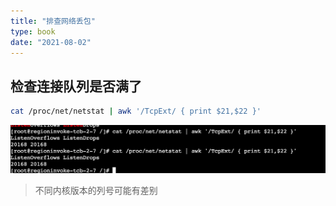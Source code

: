 ```yaml
---
title: "排查网络丢包"
type: book
date: "2021-08-02"
---
```


## 检查连接队列是否满了

```bash
cat /proc/net/netstat | awk '/TcpExt/ { print $21,$22 }'
```

![](1.png)

> 不同内核版本的列号可能有差别
